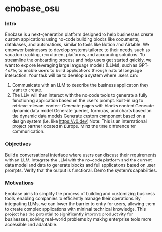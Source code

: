 # enobase_osu
### Intro

Enobase is a next-generation platform designed to help businesses create custom applications using no-code building blocks like documents, databases, and automations, similar to tools like Notion and Airtable. We empower businesses to develop systems tailored to their needs, such as vacation tracking, recruitment platforms, and accounting solutions.
To streamline the onboarding process and help users get started quickly, we want to explore leveraging large language models (LLMs), such as GPT-4o/1o, to enable users to build applications through natural language interaction. Your task will be to develop a system where users can:

1. Communicate with an LLM to describe the business application they want to create.
2. The LLM will then interact with the no-code tools to generate a fully functioning application based on the user’s prompt.
   Built-in rag to retrieve relevant content 
  Generate pages with blocks content
  Generate dynamic data model
  Generate queries, formulas, and charts based on the dynamic data models
  Generate custom component based on a design system (i.e. like https://v0.dev)
Note: This is an international project partner located in Europe. Mind the time difference for communication.





### Objectives
Build a conversational interface where users can discuss their requirements with an LLM.
Integrate the LLM with the no-code platform and the current data model and data to generate blocks and full applications based on user prompts.
Verify that the output is functional.
Demo the system’s capabilities.

### Motivations
Enobase aims to simplify the process of building and customizing business tools, enabling companies to efficiently manage their operations. By integrating LLMs, we can lower the barrier to entry for users, allowing them to create complex applications with minimal technical knowledge. This project has the potential to significantly improve productivity for businesses, solving real-world problems by making enterprise tools more accessible and adaptable.

